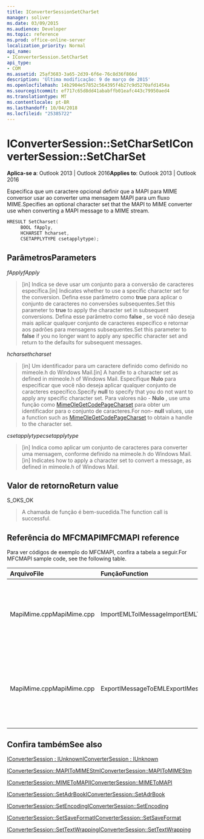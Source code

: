 ```yaml
---
title: IConverterSessionSetCharSet
manager: soliver
ms.date: 03/09/2015
ms.audience: Developer
ms.topic: reference
ms.prod: office-online-server
localization_priority: Normal
api_name:
- IConverterSession.SetCharSet
api_type:
- COM
ms.assetid: 25af3683-3a65-2d39-6f6e-76c8d36f866d
description: 'Última modificação: 9 de março de 2015'
ms.openlocfilehash: 14b2904e57852c564395f4b27c9d5270afd1454a
ms.sourcegitcommit: ef717c65d8dd41ababffb01eafc443c79950aed4
ms.translationtype: MT
ms.contentlocale: pt-BR
ms.lasthandoff: 10/04/2018
ms.locfileid: "25385722"
---
```

# <a name="iconvertersessionsetcharset"></a><span data-ttu-id="d26f4-103">IConverterSession::SetCharSet</span><span class="sxs-lookup"><span data-stu-id="d26f4-103">IConverterSession::SetCharSet</span></span>

  
  
<span data-ttu-id="d26f4-104">**Aplica-se a**: Outlook 2013 | Outlook 2016</span><span class="sxs-lookup"><span data-stu-id="d26f4-104">**Applies to**: Outlook 2013 | Outlook 2016</span></span> 
  
<span data-ttu-id="d26f4-105">Especifica que um caractere opcional definir que a MAPI para MIME conversor usar ao converter uma mensagem MAPI para um fluxo MIME.</span><span class="sxs-lookup"><span data-stu-id="d26f4-105">Specifies an optional character set that the MAPI to MIME converter use when converting a MAPI message to a MIME stream.</span></span>
  
```cpp
HRESULT SetCharset( 
     BOOL fApply, 
     HCHARSET hcharset, 
     CSETAPPLYTYPE csetapplytype); 
```

## <a name="parameters"></a><span data-ttu-id="d26f4-106">Parâmetros</span><span class="sxs-lookup"><span data-stu-id="d26f4-106">Parameters</span></span>

 <span data-ttu-id="d26f4-107">_fApply_</span><span class="sxs-lookup"><span data-stu-id="d26f4-107">_fApply_</span></span>
  
> <span data-ttu-id="d26f4-108">[in] Indica se deve usar um conjunto para a conversão de caracteres específica.</span><span class="sxs-lookup"><span data-stu-id="d26f4-108">[in] Indicates whether to use a specific character set for the conversion.</span></span> <span data-ttu-id="d26f4-109">Defina esse parâmetro como **true** para aplicar o conjunto de caracteres no conversões subsequentes.</span><span class="sxs-lookup"><span data-stu-id="d26f4-109">Set this parameter to **true** to apply the character set in subsequent conversions.</span></span> <span data-ttu-id="d26f4-110">Defina esse parâmetro como **false** , se você não deseja mais aplicar qualquer conjunto de caracteres específico e retornar aos padrões para mensagens subsequentes.</span><span class="sxs-lookup"><span data-stu-id="d26f4-110">Set this parameter to **false** if you no longer want to apply any specific character set and return to the defaults for subsequent messages.</span></span> 
    
 <span data-ttu-id="d26f4-111">_hcharset_</span><span class="sxs-lookup"><span data-stu-id="d26f4-111">_hcharset_</span></span>
  
> <span data-ttu-id="d26f4-112">[in] Um identificador para um caractere definido como definido no mimeole.h do Windows Mail.</span><span class="sxs-lookup"><span data-stu-id="d26f4-112">[in] A handle to a character set as defined in mimeole.h of Windows Mail.</span></span> <span data-ttu-id="d26f4-113">Especifique **Nulo** para especificar que você não deseja aplicar qualquer conjunto de caracteres específico.</span><span class="sxs-lookup"><span data-stu-id="d26f4-113">Specify **null** to specify that you do not want to apply any specific character set.</span></span> <span data-ttu-id="d26f4-114">Para valores não - **Nulo** , use uma função como [MimeOleGetCodePageCharset](https://msdn.microsoft.com/library/ms714746%28VS.85%29.aspx) para obter um identificador para o conjunto de caracteres.</span><span class="sxs-lookup"><span data-stu-id="d26f4-114">For non- **null** values, use a function such as [MimeOleGetCodePageCharset](https://msdn.microsoft.com/library/ms714746%28VS.85%29.aspx) to obtain a handle to the character set.</span></span> 
    
 <span data-ttu-id="d26f4-115">_csetapplytype_</span><span class="sxs-lookup"><span data-stu-id="d26f4-115">_csetapplytype_</span></span>
  
> <span data-ttu-id="d26f4-116">[in] Indica como aplicar um conjunto de caracteres para converter uma mensagem, conforme definido na mimeole.h do Windows Mail.</span><span class="sxs-lookup"><span data-stu-id="d26f4-116">[in] Indicates how to apply a character set to convert a message, as defined in mimeole.h of Windows Mail.</span></span>
    
## <a name="return-value"></a><span data-ttu-id="d26f4-117">Valor de retorno</span><span class="sxs-lookup"><span data-stu-id="d26f4-117">Return value</span></span>

<span data-ttu-id="d26f4-118">S_OK</span><span class="sxs-lookup"><span data-stu-id="d26f4-118">S_OK</span></span>
  
> <span data-ttu-id="d26f4-119">A chamada de função é bem-sucedida.</span><span class="sxs-lookup"><span data-stu-id="d26f4-119">The function call is successful.</span></span>
    
## <a name="mfcmapi-reference"></a><span data-ttu-id="d26f4-120">Referência do MFCMAPI</span><span class="sxs-lookup"><span data-stu-id="d26f4-120">MFCMAPI reference</span></span>

<span data-ttu-id="d26f4-121">Para ver códigos de exemplo do MFCMAPI, confira a tabela a seguir.</span><span class="sxs-lookup"><span data-stu-id="d26f4-121">For MFCMAPI sample code, see the following table.</span></span>
  
|<span data-ttu-id="d26f4-122">**Arquivo**</span><span class="sxs-lookup"><span data-stu-id="d26f4-122">**File**</span></span>|<span data-ttu-id="d26f4-123">**Função**</span><span class="sxs-lookup"><span data-stu-id="d26f4-123">**Function**</span></span>|<span data-ttu-id="d26f4-124">**Comentário**</span><span class="sxs-lookup"><span data-stu-id="d26f4-124">**Comment**</span></span>|
|:-----|:-----|:-----|
|<span data-ttu-id="d26f4-125">MapiMime.cpp</span><span class="sxs-lookup"><span data-stu-id="d26f4-125">MapiMime.cpp</span></span>  <br/> |<span data-ttu-id="d26f4-126">ImportEMLToIMessage</span><span class="sxs-lookup"><span data-stu-id="d26f4-126">ImportEMLToIMessage</span></span>  <br/> |<span data-ttu-id="d26f4-127">MFCMAPI usa MimeToMAPI para converter um arquivo EML em uma mensagem MAPI.</span><span class="sxs-lookup"><span data-stu-id="d26f4-127">MFCMAPI uses MimeToMAPI to convert an EML file to a MAPI message.</span></span>  <br/> |
|<span data-ttu-id="d26f4-128">MapiMime.cpp</span><span class="sxs-lookup"><span data-stu-id="d26f4-128">MapiMime.cpp</span></span>  <br/> |<span data-ttu-id="d26f4-129">ExportIMessageToEML</span><span class="sxs-lookup"><span data-stu-id="d26f4-129">ExportIMessageToEML</span></span>  <br/> |<span data-ttu-id="d26f4-130">MFCMAPI usa MAPIToMIMEStm para converter uma mensagem MAPI em um arquivo EML.</span><span class="sxs-lookup"><span data-stu-id="d26f4-130">MFCMAPI uses MAPIToMIMEStm to convert a MAPI message to an EML file.</span></span>  <br/> |
   
## <a name="see-also"></a><span data-ttu-id="d26f4-131">Confira também</span><span class="sxs-lookup"><span data-stu-id="d26f4-131">See also</span></span>



[<span data-ttu-id="d26f4-132">IConverterSession : IUnknown</span><span class="sxs-lookup"><span data-stu-id="d26f4-132">IConverterSession : IUnknown</span></span>](iconvertersessioniunknown.md)
  
[<span data-ttu-id="d26f4-133">IConverterSession::MAPIToMIMEStm</span><span class="sxs-lookup"><span data-stu-id="d26f4-133">IConverterSession::MAPIToMIMEStm</span></span>](iconvertersession-mapitomimestm.md)
  
[<span data-ttu-id="d26f4-134">IConverterSession::MIMEToMAPI</span><span class="sxs-lookup"><span data-stu-id="d26f4-134">IConverterSession::MIMEToMAPI</span></span>](iconvertersession-mimetomapi.md)
  
[<span data-ttu-id="d26f4-135">IConverterSession::SetAdrBook</span><span class="sxs-lookup"><span data-stu-id="d26f4-135">IConverterSession::SetAdrBook</span></span>](iconvertersession-setadrbook.md)
  
[<span data-ttu-id="d26f4-136">IConverterSession::SetEncoding</span><span class="sxs-lookup"><span data-stu-id="d26f4-136">IConverterSession::SetEncoding</span></span>](iconvertersession-setencoding.md)
  
[<span data-ttu-id="d26f4-137">IConverterSession::SetSaveFormat</span><span class="sxs-lookup"><span data-stu-id="d26f4-137">IConverterSession::SetSaveFormat</span></span>](iconvertersession-setsaveformat.md)
  
[<span data-ttu-id="d26f4-138">IConverterSession::SetTextWrapping</span><span class="sxs-lookup"><span data-stu-id="d26f4-138">IConverterSession::SetTextWrapping</span></span>](iconvertersession-settextwrapping.md)

